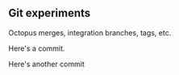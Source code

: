 ## Git experiments

Octopus merges, integration branches, tags, etc.

Here's a commit.

Here's another commit